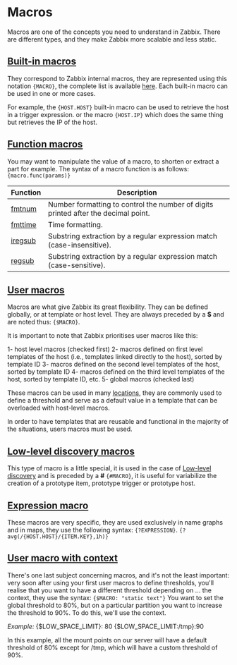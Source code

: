 # Macros

Macros are one of the concepts you need to understand in Zabbix. There are different types, and they make Zabbix more scalable and less static.

## [Built-in macros](https://www.zabbix.com/documentation/7.0/en/manual/appendix/macros/supported_by_location)

They correspond to Zabbix internal macros, they are represented using this notation `{MACRO}`, the complete list is available [here](https://www.zabbix.com/documentation/7.0/en/manual/appendix/macros/supported_by_location). Each built-in macro can be used in one or more cases.

For example, the `{HOST.HOST}` built-in macro can be used to retrieve the host in a trigger expression.
or the macro `{HOST.IP}` which does the same thing but retrieves the IP of the host.


## [Function macros](https://www.zabbix.com/documentation/7.0/en/manual/config/macros/macro_functions)

You may want to manipulate the value of a macro, to shorten or extract a part for example.
The syntax of a macro function is as follows: `{macro.func(params)}`

|Function|Description|
|--|--|
|[fmtnum](https://www.zabbix.com/documentation/7.0/en/manual/config/macros/macro_functions#fmtnum)|Number formatting to control the number of digits printed after the decimal point.|
|[fmttime](https://www.zabbix.com/documentation/7.0/en/manual/config/macros/macro_functions#fmttime)|Time formatting.|
|[iregsub](https://www.zabbix.com/documentation/7.0/en/manual/config/macros/macro_functions#iregsub)|Substring extraction by a regular expression match (case-insensitive).|
|[regsub](https://www.zabbix.com/documentation/7.0/en/manual/config/macros/macro_functions#regsub)|Substring extraction by a regular expression match (case-sensitive).|

## [User macros](https://www.zabbix.com/documentation/7.0/en/manual/config/macros/user_macros)

Macros are what give Zabbix its great flexibility. They can be defined globally, or at template or host level.
They are always preceded by a **\$** and are noted thus: `{$MACRO}`.

It is important to note that Zabbix prioritises user macros like this:

1- host level macros (checked first)
2- macros defined on first level templates of the host (i.e., templates linked directly to the host), sorted by template ID
3- macros defined on the second level templates of the host, sorted by template ID
4- macros defined on the third level templates of the host, sorted by template ID, etc.
5- global macros (checked last)

These macros can be used in  many [locations](https://www.zabbix.com/documentation/7.0/en/manual/appendix/macros/supported_by_location_user), they are commonly used to define a threshold and serve as a default value in a template that can be overloaded with host-level macros.

In order to have templates that are reusable and functional in the  majority of the situations, users macros must be used.

## [Low-level discovery macros](https://www.zabbix.com/documentation/7.0/en/manual/config/macros/lld_macros)

This type of macro is a little special, it is used in the case of [Low-level discovery](https://www.zabbix.com/documentation/7.0/en/manual/discovery/low_level_discovery) and is preceded by a **#** `{#MACRO}`, it is useful for variabilize the creation of a prototype item, prototype trigger or prototype host.

## [Expression macro](https://www.zabbix.com/documentation/7.0/en/manual/config/macros/expression_macros)

These macros are very specific, they are used exclusively in name graphs and in maps, they use the following syntax: `{?EXPRESSION}`.
`{?avg(/{HOST.HOST}/{ITEM.KEY},1h)}`

## [User macro with context](https://www.zabbix.com/documentation/7.0/en/manual/config/macros/user_macros_context)

There's one last subject concerning macros, and it's not the least important: very soon after using your first user macros to define thresholds, you'll realise that you want to
have a different threshold depending on ... the context, they use the syntax: `{$MACRO: "static text"}`
You want to set the global threshold to 80%, but on a particular partition you want to increase the threshold to 90%. To do this, we'll use the context.

_Example:_
{$LOW_SPACE_LIMIT}: 80
{$LOW_SPACE_LIMIT:/tmp}:90

In this example, all the mount points on our server will have a default threshold of 80% except for /tmp, which will have a custom threshold of 90%.
